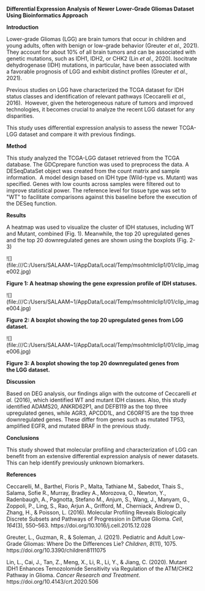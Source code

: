 **Differential Expression Analysis of Newer Lower-Grade Gliomas Dataset Using Bioinformatics Approach**

**Introduction**

Lower-grade Gliomas (LGG) are brain tumors that occur in children and young adults, often with benign or low-grade behavior (Greuter _et al.,_ 2021). They account for about 10% of all brain tumors and can be associated with genetic mutations, such as IDH1, IDH2, or CHK2 (Lin _et al.,_ 2020). Isocitrate dehydrogenase (IDH) mutations, in particular, have been associated with a favorable prognosis of LGG and exhibit distinct profiles (Greuter _et al.,_ 2021).&#x20;

Previous studies on LGG have characterized the TCGA dataset for IDH status classes and identification of relevant pathways (Ceccarelli _et al.,_ 2016).  However, given the heterogeneous nature of tumors and improved technologies, it becomes crucial to analyze the recent LGG dataset for any disparities.

This study uses differential expression analysis to assess the newer TCGA-LGG dataset and compare it with previous findings.

**Method**

This study analyzed the TCGA-LGG dataset retrieved from the TCGA database. The GDCprepare function was used to preprocess the data. A DESeqDataSet object was created from the count matrix and sample information.  A model design based on IDH type (Wild-type vs. Mutant) was specified. Genes with low counts across samples were filtered out to improve statistical power. The reference level for tissue type was set to "WT" to facilitate comparisons against this baseline before the execution of the DESeq function.

**Results**

A heatmap was used to visualize the cluster of IDH statuses, including WT and Mutant, combined (Fig. 1). Meanwhile, the top 20 upregulated genes and the top 20 downregulated genes are shown using the boxplots (Fig. 2-3)

<!--[if gte vml 1]><v:shapetype id="_x0000_t75" coordsize="21600,21600"
 o:spt="75" o:preferrelative="t" path="m@4@5l@4@11@9@11@9@5xe" filled="f"
 stroked="f">
 <v:stroke joinstyle="miter"/>
 <v:formulas>
  <v:f eqn="if lineDrawn pixelLineWidth 0"/>
  <v:f eqn="sum @0 1 0"/>
  <v:f eqn="sum 0 0 @1"/>
  <v:f eqn="prod @2 1 2"/>
  <v:f eqn="prod @3 21600 pixelWidth"/>
  <v:f eqn="prod @3 21600 pixelHeight"/>
  <v:f eqn="sum @0 0 1"/>
  <v:f eqn="prod @6 1 2"/>
  <v:f eqn="prod @7 21600 pixelWidth"/>
  <v:f eqn="sum @8 21600 0"/>
  <v:f eqn="prod @7 21600 pixelHeight"/>
  <v:f eqn="sum @10 21600 0"/>
 </v:formulas>
 <v:path o:extrusionok="f" gradientshapeok="t" o:connecttype="rect"/>
 <o:lock v:ext="edit" aspectratio="t"/>
</v:shapetype><v:shape id="Picture_x0020_1" o:spid="_x0000_i1027" type="#_x0000_t75"
 style='width:220.8pt;height:294pt;visibility:visible;mso-wrap-style:square'>
 <v:imagedata src="file:///C:/Users/SALAAM~1/AppData/Local/Temp/msohtmlclip1/01/clip_image001.png"
  o:title=""/>
</v:shape><![endif]--><!--[if !vml]-->![](file:///C:/Users/SALAAM~1/AppData/Local/Temp/msohtmlclip1/01/clip_image002.jpg)<!--[endif]-->

**Figure 1: A heatmap showing the gene expression profile of IDH statuses.**

<!--[if gte vml 1]><v:shape id="Picture_x0020_2" o:spid="_x0000_i1026"
 type="#_x0000_t75" style='width:244.2pt;height:162.6pt;visibility:visible;
 mso-wrap-style:square'>
 <v:imagedata src="file:///C:/Users/SALAAM~1/AppData/Local/Temp/msohtmlclip1/01/clip_image003.png"
  o:title=""/>
</v:shape><![endif]--><!--[if !vml]-->![](file:///C:/Users/SALAAM~1/AppData/Local/Temp/msohtmlclip1/01/clip_image004.jpg)<!--[endif]-->

**Figure 2: A boxplot showing the top 20 upregulated genes from LGG dataset.**

<!--[if gte vml 1]><v:shape id="Picture_x0020_3" o:spid="_x0000_i1025"
 type="#_x0000_t75" style='width:245.4pt;height:163.8pt;visibility:visible;
 mso-wrap-style:square'>
 <v:imagedata src="file:///C:/Users/SALAAM~1/AppData/Local/Temp/msohtmlclip1/01/clip_image005.png"
  o:title=""/>
</v:shape><![endif]--><!--[if !vml]-->![](file:///C:/Users/SALAAM~1/AppData/Local/Temp/msohtmlclip1/01/clip_image006.jpg)<!--[endif]-->

**Figure 3: A boxplot showing the top 20 downregulated genes from the LGG dataset.**

**Discussion**

Based on DEG analysis, our findings align with the outcome of Ceccarelli _et al._ (2016), which identified WT and mutant IDH classes. Also, this study identified ADAMS20, ANKRD62P1, and DEFB119 as the top three upregulated genes, while AGR3, APCDD1L, and C6ORF15 are the top three downregulated genes. These differ from genes such as mutated TP53, amplified EGFR, and mutated BRAF in the previous study.

**Conclusions**

This study showed that molecular profiling and characterization of LGG can benefit from an extensive differential expression analysis of newer datasets. This can help identify previously unknown biomarkers.

**References**

Ceccarelli, M., Barthel, Floris P., Malta, Tathiane M., Sabedot, Thais S., Salama, Sofie R., Murray, Bradley A., Morozova, O., Newton, Y., Radenbaugh, A., Pagnotta, Stefano M., Anjum, S., Wang, J., Manyam, G., Zoppoli, P., Ling, S., Rao, Arjun A., Grifford, M., Cherniack, Andrew D., Zhang, H., & Poisson, L. (2016). Molecular Profiling Reveals Biologically Discrete Subsets and Pathways of Progression in Diffuse Glioma. _Cell_, _164_(3), 550–563. https\://doi.org/10.1016/j.cell.2015.12.028

Greuter, L., Guzman, R., & Soleman, J. (2021). Pediatric and Adult Low-Grade Gliomas: Where Do the Differences Lie? _Children_, _8_(11), 1075. https\://doi.org/10.3390/children8111075

Lin, L., Cai, J., Tan, Z., Meng, X., Li, R., Li, Y., & Jiang, C. (2020). Mutant IDH1 Enhances Temozolomide Sensitivity via Regulation of the ATM/CHK2 Pathway in Glioma. _Cancer Research and Treatment_. https\://doi.org/10.4143/crt.2020.506

 

 
